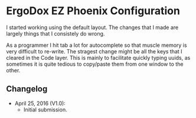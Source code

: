 # ErgoDox EZ Phoenix Configuration

I started working using the default layout.  The changes that I made are largely things that I consistely do wrong.

As a programmer I hit tab a lot for autocomplete so that muscle memory is very difficult to re-write.  The stragest change might be all the keys that I cleared in the Code layer.  This is mainly to facilitate quickly typing uuids, as sometimes it is quite tedious to copy/paste them from one window to the other.

## Changelog

* April 25, 2016 (V1.0): 
  * Initial submission.
